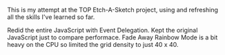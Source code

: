 This is my attempt at the TOP Etch-A-Sketch project, using and refreshing all the skills I've learned so far.

Redid the entire JavaScript with Event Delegation. Kept the original JavaScript just to compare performace. Fade Away Rainbow Mode is a bit heavy on the CPU so limited the grid density to just 40 x 40.
